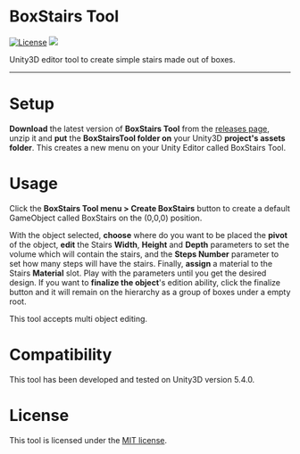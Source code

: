# BoxStairs Tool
[![License](https://img.shields.io/badge/License-MIT-green.svg)](https://raw.githubusercontent.com/JAFS6/BoxStairsTool/master/LICENSE)
![](https://img.shields.io/badge/Unity3D%20version-5.4.0-lightgrey.svg)

Unity3D editor tool to create simple stairs made out of boxes.

--------

# Setup
**Download** the latest version of **BoxStairs Tool** from the [releases page](https://github.com/JAFS6/BoxStairsTool/releases), unzip it and **put** the **BoxStairsTool folder on** your Unity3D **project's assets folder**. This creates a new menu on your Unity Editor called BoxStairs Tool.

# Usage
Click the **BoxStairs Tool menu > Create BoxStairs** button to create a default GameObject called BoxStairs on the (0,0,0) position.

With the object selected, **choose** where do you want to be placed the **pivot** of the object, **edit** the Stairs **Width**, **Height** and **Depth** parameters to set the volume which will contain the stairs, and the **Steps Number** parameter to set how many steps will have the stairs. Finally, **assign** a material to the Stairs **Material** slot. Play with the parameters until you get the desired design. If you want to **finalize the object**'s edition ability, click the finalize button and it will remain on the hierarchy as a group of boxes under a empty root.

This tool accepts multi object editing.

# Compatibility
This tool has been developed and tested on Unity3D version 5.4.0.

# License
This tool is licensed under the [MIT license](https://opensource.org/licenses/MIT).
